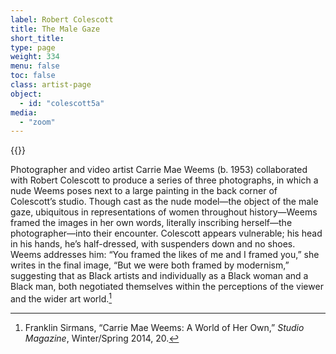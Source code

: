 ```yaml
---
label: Robert Colescott
title: The Male Gaze
short_title:
type: page
weight: 334
menu: false
toc: false
class: artist-page
object:
  - id: "colescott5a"
media:
  - "zoom"
---
```

{{<q-figure id="colescott5a">}}

Photographer and video artist Carrie Mae Weems (b. 1953) collaborated with Robert Colescott to produce a series of three photographs, in which a nude Weems poses next to a large painting in the back corner of Colescott’s studio. Though cast as the nude model—the object of the male gaze, ubiquitous in representations of women throughout history—Weems framed the images in her own words, literally inscribing herself—the photographer—into their encounter. Colescott appears vulnerable; his head in his hands, he’s half-dressed, with suspenders down and no shoes. Weems addresses him: “You framed the likes of me and I framed you,” she writes in the final image, “But we were both framed by modernism,” suggesting that as Black artists and individually as a Black woman and a Black man, both negotiated themselves within the perceptions of the viewer and the wider art world.[^1]

[^1]: Franklin Sirmans, “Carrie Mae Weems: A World of Her Own,” *Studio Magazine*, Winter/Spring 2014, 20.
